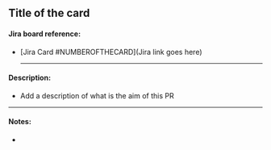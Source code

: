 ## Title of the card
#### Jira board reference:

* [Jira Card #NUMBEROFTHECARD](Jira link goes here)

  ---

#### Description:

  * Add a description of what is the aim of this PR
  ---

#### Notes:

  *
